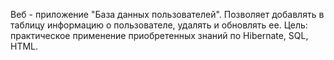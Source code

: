 Веб - приложение "База данных пользователей".
Позволяет добавлять в таблицу информацию о пользователе, удалять и обновлять ее.
Цель: практическое применение приобретенных знаний по Hibernate, SQL, HTML.
